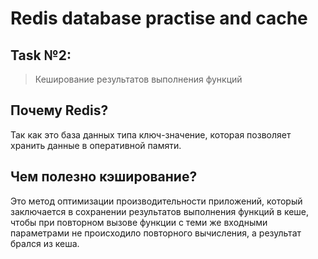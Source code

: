 # Redis database practise and cache
## Task №2:
> Кеширование результатов выполнения функций

## Почему Redis?
Так как это база данных типа ключ-значение, которая позволяет хранить данные в оперативной памяти.
## Чем полезно кэширование?
Это метод оптимизации производительности приложений, который заключается в сохранении результатов выполнения функций в кеше, чтобы при повторном вызове функции с теми же входными параметрами не происходило повторного вычисления, а результат брался из кеша.
